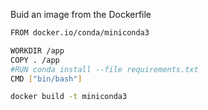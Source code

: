 Buid an image from the Dockerfile
```bash
FROM docker.io/conda/miniconda3

WORKDIR /app
COPY . /app
#RUN conda install --file requirements.txt
CMD ["bin/bash"]
```

```bash
docker build -t miniconda3
```

